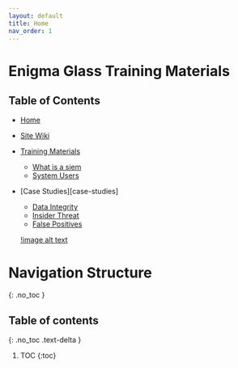 ```yaml
---
layout: default
title: Home
nav_order: 1
---
```

# Enigma Glass Training Materials
## Table of Contents
- [Home](./index.md)
- [Site Wiki](./wiki.md)
- [Training Materials](./training)
  - [What is a siem](./training/siem)
  - [System Users](./training/system-users)
- [Case Studies][case-studies]
  - [Data Integrity]()
  - [Insider Threat]()
  - [False Positives]()

  [!image alt text](./assets/img.png)

# Navigation Structure
{: .no_toc }

## Table of contents
{: .no_toc .text-delta }

1. TOC
{:toc}
